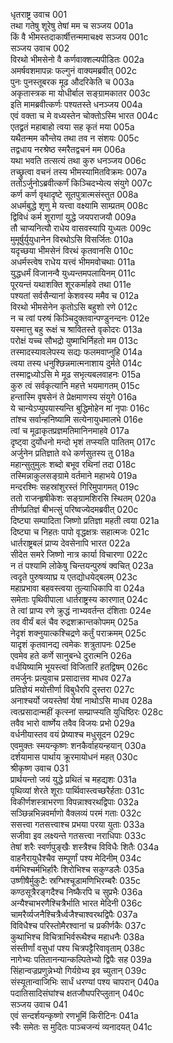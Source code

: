धृतराष्ट्र उवाच	001  
तथा गतेषु शूरेषु तेषां मम च सञ्जय	001a  
किं वै भीमस्तदाकार्षीत्तन्ममाचक्ष्व सञ्जय	001c  
सञ्जय उवाच	002  
विरथो भीमसेनो वै कर्णवाक्शल्यपीडितः	002a  
अमर्षवशमापन्नः फल्गुनं वाक्यमब्रवीत्	002c  
पुनः पुनस्तूबरक मूढ औदरिकेति च	003a  
अकृतास्त्रक मा योधीर्बाल सङ्ग्रामकातर	003c  
इति मामब्रवीत्कर्णः पश्यतस्ते धनञ्जय	004a  
एवं वक्ता च मे वध्यस्तेन चोक्तोऽस्मि भारत	004c  
एतद्व्रतं महाबाहो त्वया सह कृतं मया	005a  
यथैतन्मम कौन्तेय तथा तव न संशयः	005c  
तद्वधाय नरश्रेष्ठ स्मरैतद्वचनं मम	006a  
यथा भवति तत्सत्यं तथा कुरु धनञ्जय	006c  
तच्छ्रुत्वा वचनं तस्य भीमस्यामितविक्रमः	007a  
ततोऽर्जुनोऽब्रवीत्कर्णं किञ्चिदभ्येत्य संयुगे	007c  
कर्ण कर्ण वृथादृष्टे सूतपुत्रात्मसंस्तुत	008a  
अधर्मबुद्धे शृणु मे यत्त्वा वक्ष्यामि साम्प्रतम्	008c  
द्विविधं कर्म शूराणां युद्धे जयपराजयौ	009a  
तौ चाप्यनित्यौ राधेय वासवस्यापि युध्यतः	009c  
मुमूर्षुर्युयुधानेन विरथोऽसि विसर्जितः	010a  
यदृच्छया भीमसेनं विरथं कृतवानसि	010c  
अधर्मस्त्वेष राधेय यत्त्वं भीममवोचथाः	011a  
युद्धधर्मं विजानन्वै युध्यन्तमपलायिनम्	011c  
पूरयन्तं यथाशक्ति शूरकर्माहवे तथा	011e  
पश्यतां सर्वसैन्यानां केशवस्य ममैव च	012a  
विरथो भीमसेनेन कृतोऽसि बहुशो रणे	012c  
न च त्वां परुषं किञ्चिदुक्तवान्पण्डुनन्दनः	012e  
यस्मात्तु बहु रूक्षं च श्रावितस्ते वृकोदरः	013a  
परोक्षं यच्च सौभद्रो युष्माभिर्निहतो मम	013c  
तस्मादस्यावलेपस्य सद्यः फलमवाप्नुहि	014a  
त्वया तस्य धनुश्छिन्नमात्मनाशाय दुर्मते	014c  
तस्माद्वध्योऽसि मे मूढ सभृत्यबलवाहनः	015a  
कुरु त्वं सर्वकृत्यानि महत्ते भयमागतम्	015c  
हन्तास्मि वृषसेनं ते प्रेक्षमाणस्य संयुगे	016a  
ये चान्येऽप्युपयास्यन्ति बुद्धिमोहेन मां नृपाः	016c  
तांश्च सर्वान्हनिष्यामि सत्येनायुधमालभे	016e  
त्वां च मूढाकृतप्रज्ञमतिमानिनमाहवे	017a  
दृष्ट्वा दुर्योधनो मन्दो भृशं तप्स्यति पातितम्	017c  
अर्जुनेन प्रतिज्ञाते वधे कर्णसुतस्य तु	018a  
महान्सुतुमुलः शब्दो बभूव रथिनां तदा	018c  
तस्मिन्नाकुलसङ्ग्रामे वर्तमाने महाभये	019a  
मन्दरश्मिः सहस्रांशुरस्तं गिरिमुपागमत्	019c  
ततो राजन्हृषीकेशः सङ्ग्रामशिरसि स्थितम्	020a  
तीर्णप्रतिज्ञं बीभत्सुं परिष्वज्येदमब्रवीत्	020c  
दिष्ट्या सम्पादिता जिष्णो प्रतिज्ञा महती त्वया	021a  
दिष्ट्या च निहतः पापो वृद्धक्षत्रः सहात्मजः	021c  
धार्तराष्ट्रबलं प्राप्य देवसेनापि भारत	022a  
सीदेत समरे जिष्णो नात्र कार्या विचारणा	022c  
न तं पश्यामि लोकेषु चिन्तयन्पुरुषं क्वचित्	023a  
त्वदृते पुरुषव्याघ्र य एतद्योधयेद्बलम्	023c  
महाप्रभावा बहवस्त्वया तुल्याधिकापि वा	024a  
समेताः पृथिवीपाला धार्तराष्ट्रस्य कारणात्	024c  
ते त्वां प्राप्य रणे क्रुद्धं नाभ्यवर्तन्त दंशिताः	024e  
तव वीर्यं बलं चैव रुद्रशक्रान्तकोपमम्	025a  
नेदृशं शक्नुयात्कश्चिद्रणे कर्तुं पराक्रमम्	025c  
यादृशं कृतवानद्य त्वमेकः शत्रुतापनः	025e  
एवमेव हते कर्णे सानुबन्धे दुरात्मनि	026a  
वर्धयिष्यामि भूयस्त्वां विजितारिं हतद्विषम्	026c  
तमर्जुनः प्रत्युवाच प्रसादात्तव माधव	027a  
प्रतिज्ञेयं मयोत्तीर्णा विबुधैरपि दुस्तरा	027c  
अनाश्चर्यो जयस्तेषां येषां नाथोऽसि माधव	028a  
त्वत्प्रसादान्महीं कृत्स्नां सम्प्राप्स्यति युधिष्ठिरः	028c  
तवैव भारो वार्ष्णेय तवैव विजयः प्रभो	029a  
वर्धनीयास्तव वयं प्रेष्याश्च मधुसूदन	029c  
एवमुक्तः स्मयन्कृष्णः शनकैर्वाहयन्हयान्	030a  
दर्शयामास पार्थाय क्रूरमायोधनं महत्	030c  
श्रीकृष्ण उवाच	031  
प्रार्थयन्तो जयं युद्धे प्रथितं च महद्यशः	031a  
पृथिव्यां शेरते शूराः पार्थिवास्त्वच्छरैर्हताः	031c  
विकीर्णशस्त्राभरणा विपन्नाश्वरथद्विपाः	032a  
सञ्छिन्नभिन्नवर्माणो वैक्लव्यं परमं गताः	032c  
ससत्त्वा गतसत्त्वाश्च प्रभया परया युताः	033a  
सजीवा इव लक्ष्यन्ते गतसत्त्वा नराधिपाः	033c  
तेषां शरैः स्वर्णपुङ्खैः शस्त्रैश्च विविधैः शितैः	034a  
वाहनैरायुधैश्चैव सम्पूर्णां पश्य मेदिनीम्	034c  
वर्मभिश्चर्मभिर्हारैः शिरोभिश्च सकुण्डलैः	035a  
उष्णीषैर्मुकुटैः स्रग्भिश्चूडामणिभिरम्बरैः	035c  
कण्ठसूत्रैरङ्गदैश्च निष्कैरपि च सुप्रभैः	036a  
अन्यैश्चाभरणैश्चित्रैर्भाति भारत मेदिनी	036c  
चामरैर्व्यजनैश्चित्रैर्ध्वजैश्चाश्वरथद्विपैः	037a  
विविधैश्च परिस्तोमैरश्वानां च प्रकीर्णकैः	037c  
कुथाभिश्च विचित्राभिर्वरूथैश्च महाधनैः	038a  
संस्तीर्णां वसुधां पश्य चित्रपट्टैरिवावृताम्	038c  
नागेभ्यः पतितानन्यान्कल्पितेभ्यो द्विपैः सह	039a  
सिंहान्वज्रप्रणुन्नेभ्यो गिर्यग्रेभ्य इव च्युतान्	039c  
संस्यूतान्वाजिभिः सार्धं धरण्यां पश्य चापरान्	040a  
पदातिसादिसंघांश्च क्षतजौघपरिप्लुतान्	040c  
सञ्जय उवाच	041  
एवं सन्दर्शयन्कृष्णो रणभूमिं किरीटिनः	041a  
स्वैः समेतः स मुदितः पाञ्चजन्यं व्यनादयत्	041c  
